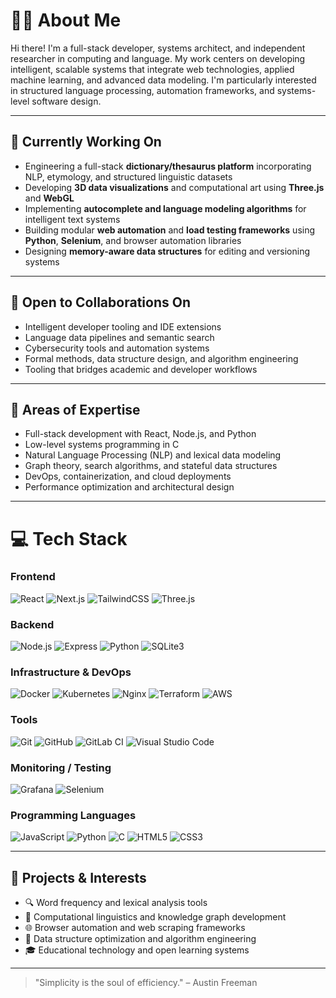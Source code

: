 # 👨‍💻 About Me

Hi there! I'm a full-stack developer, systems architect, and independent researcher in computing and language. My work centers on developing intelligent, scalable systems that integrate web technologies, applied machine learning, and advanced data modeling. I'm particularly interested in structured language processing, automation frameworks, and systems-level software design.

---

## 🔭 Currently Working On

* Engineering a full-stack **dictionary/thesaurus platform** incorporating NLP, etymology, and structured linguistic datasets
* Developing **3D data visualizations** and computational art using **Three.js** and **WebGL**
* Implementing **autocomplete and language modeling algorithms** for intelligent text systems
* Building modular **web automation** and **load testing frameworks** using **Python**, **Selenium**, and browser automation libraries
* Designing **memory-aware data structures** for editing and versioning systems

---

## 🤝 Open to Collaborations On

* Intelligent developer tooling and IDE extensions
* Language data pipelines and semantic search
* Cybersecurity tools and automation systems
* Formal methods, data structure design, and algorithm engineering
* Tooling that bridges academic and developer workflows

---

## 💬 Areas of Expertise

* Full-stack development with React, Node.js, and Python
* Low-level systems programming in C
* Natural Language Processing (NLP) and lexical data modeling
* Graph theory, search algorithms, and stateful data structures
* DevOps, containerization, and cloud deployments
* Performance optimization and architectural design

---

# 💻 Tech Stack

### Frontend

![React](https://img.shields.io/badge/React-20232A?style=for-the-badge\&logo=react\&logoColor=61DAFB)
![Next.js](https://img.shields.io/badge/Next.js-000000?style=for-the-badge\&logo=nextdotjs\&logoColor=white)
![TailwindCSS](https://img.shields.io/badge/TailwindCSS-06B6D4?style=for-the-badge\&logo=tailwindcss\&logoColor=white)
![Three.js](https://img.shields.io/badge/Three.js-000000?style=for-the-badge\&logo=three.js\&logoColor=white)

### Backend

![Node.js](https://img.shields.io/badge/Node.js-339933?style=for-the-badge\&logo=nodedotjs\&logoColor=white)
![Express](https://img.shields.io/badge/Express.js-000000?style=for-the-badge\&logo=express\&logoColor=white)
![Python](https://img.shields.io/badge/Python-3670A0?style=for-the-badge\&logo=python\&logoColor=ffdd54)
![SQLite3](https://img.shields.io/badge/SQLite3-003B57?style=for-the-badge\&logo=sqlite\&logoColor=white)

### Infrastructure & DevOps

![Docker](https://img.shields.io/badge/docker-%230db7ed.svg?style=for-the-badge\&logo=docker\&logoColor=white)
![Kubernetes](https://img.shields.io/badge/kubernetes-%23326ce5.svg?style=for-the-badge\&logo=kubernetes\&logoColor=white)
![Nginx](https://img.shields.io/badge/nginx-%23009639.svg?style=for-the-badge\&logo=nginx\&logoColor=white)
![Terraform](https://img.shields.io/badge/terraform-%235835CC.svg?style=for-the-badge\&logo=terraform\&logoColor=white)
![AWS](https://img.shields.io/badge/AWS-232F3E?style=for-the-badge\&logo=amazon-aws\&logoColor=white)

### Tools

![Git](https://img.shields.io/badge/git-%23F05033.svg?style=for-the-badge\&logo=git\&logoColor=white)
![GitHub](https://img.shields.io/badge/github-%23121011.svg?style=for-the-badge\&logo=github\&logoColor=white)
![GitLab CI](https://img.shields.io/badge/gitlab%20CI-%23181717.svg?style=for-the-badge\&logo=gitlab\&logoColor=white)
![Visual Studio Code](https://img.shields.io/badge/VS%20Code-007ACC?style=for-the-badge\&logo=visual-studio-code\&logoColor=white)

### Monitoring / Testing

![Grafana](https://img.shields.io/badge/grafana-%23F46800.svg?style=for-the-badge\&logo=grafana\&logoColor=white)
![Selenium](https://img.shields.io/badge/Selenium-43B02A?style=for-the-badge\&logo=selenium\&logoColor=white)

### Programming Languages

![JavaScript](https://img.shields.io/badge/JavaScript-F7DF1E?style=for-the-badge\&logo=javascript\&logoColor=black)
![Python](https://img.shields.io/badge/Python-306998?style=for-the-badge\&logo=python\&logoColor=white)
![C](https://img.shields.io/badge/C-00599C?style=for-the-badge\&logo=c\&logoColor=white)
![HTML5](https://img.shields.io/badge/HTML5-E34F26?style=for-the-badge\&logo=html5\&logoColor=white)
![CSS3](https://img.shields.io/badge/CSS3-1572B6?style=for-the-badge\&logo=css3\&logoColor=white)

---


## 🧠 Projects & Interests

* 🔍 Word frequency and lexical analysis tools
* 🧠 Computational linguistics and knowledge graph development
* 🌐 Browser automation and web scraping frameworks
* 🧮 Data structure optimization and algorithm engineering
* 🎓 Educational technology and open learning systems

---

> "Simplicity is the soul of efficiency." – Austin Freeman
